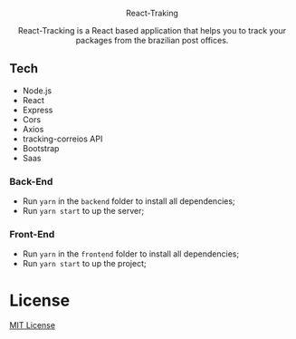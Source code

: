 <p align="center">
  React-Traking
</p>

<p align="center">
  React-Tracking is a React based application that helps you to track your packages from the brazilian post offices.
</p>

## Tech

- Node.js
- React
- Express
- Cors
- Axios
- tracking-correios API
- Bootstrap
- Saas

### Back-End
- Run `yarn` in the `backend` folder to install all dependencies;
- Run `yarn start` to up the server;

### Front-End 
- Run `yarn` in the `frontend` folder to install all dependencies;
- Run `yarn start` to up the project;

# License
[MIT License](/LICENSE)
